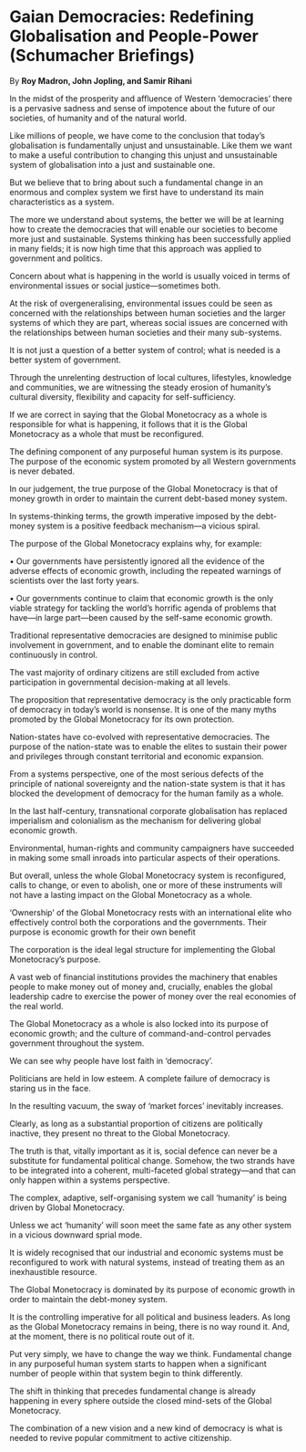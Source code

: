 Gaian Democracies: Redefining Globalisation and People-Power (Schumacher Briefings)
===================================================================================

By **Roy Madron, John Jopling, and Samir Rihani**

In the midst of the prosperity and affluence of Western ‘democracies’ there is a
pervasive sadness and sense of impotence about the future of our societies, of
humanity and of the natural world.


Like millions of people, we have come to the conclusion that today’s
globalisation is fundamentally unjust and unsustainable. Like them we want to
make a useful contribution to changing this unjust and unsustainable system of
globalisation into a just and sustainable one.


But we believe that to bring about such a fundamental change in an enormous and
complex system we first have to understand its main characteristics as a system.


The more we understand about systems, the better we will be at learning how to
create the democracies that will enable our societies to become more just and
sustainable. Systems thinking has been successfully applied in many fields; it
is now high time that this approach was applied to government and politics.


Concern about what is happening in the world is usually voiced in terms of
environmental issues or social justice—sometimes both.


At the risk of overgeneralising, environmental issues could be seen as concerned
with the relationships between human societies and the larger systems of which
they are part, whereas social issues are concerned with the relationships
between human societies and their many sub-systems.


It is not just a question of a better system of control; what is needed is a
better system of government.


Through the unrelenting destruction of local cultures, lifestyles, knowledge and
communities, we are witnessing the steady erosion of humanity’s cultural
diversity, flexibility and capacity for self-sufficiency.


If we are correct in saying that the Global Monetocracy as a whole is
responsible for what is happening, it follows that it is the Global Monetocracy
as a whole that must be reconfigured.


The defining component of any purposeful human system is its purpose. The
purpose of the economic system promoted by all Western governments is never
debated.


In our judgement, the true purpose of the Global Monetocracy is that of money
growth in order to maintain the current debt-based money system.


In systems-thinking terms, the growth imperative imposed by the debt-money
system is a positive feedback mechanism—a vicious spiral.


The purpose of the Global Monetocracy explains why, for example:


• Our governments have persistently ignored all the evidence of the adverse
effects of economic growth, including the repeated warnings of scientists over
the last forty years.


• Our governments continue to claim that economic growth is the only viable
strategy for tackling the world’s horrific agenda of problems that have—in large
part—been caused by the self-same economic growth.


Traditional representative democracies are designed to minimise public
involvement in government, and to enable the dominant elite to remain
continuously in control.


The vast majority of ordinary citizens are still excluded from active
participation in governmental decision-making at all levels.


The proposition that representative democracy is the only practicable form of
democracy in today’s world is nonsense. It is one of the many myths promoted by
the Global Monetocracy for its own protection.


Nation-states have co-evolved with representative democracies. The purpose of
the nation-state was to enable the elites to sustain their power and privileges
through constant territorial and economic expansion.


From a systems perspective, one of the most serious defects of the principle of
national sovereignty and the nation-state system is that it has blocked the
development of democracy for the human family as a whole.


In the last half-century, transnational corporate globalisation has replaced
imperialism and colonialism as the mechanism for delivering global economic
growth.


Environmental, human-rights and community campaigners have succeeded in making
some small inroads into particular aspects of their operations.


But overall, unless the whole Global Monetocracy system is reconfigured, calls
to change, or even to abolish, one or more of these instruments will not have a
lasting impact on the Global Monetocracy as a whole.


‘Ownership’ of the Global Monetocracy rests with an international elite who
effectively control both the corporations and the governments. Their purpose is
economic growth for their own benefit


The corporation is the ideal legal structure for implementing the Global
Monetocracy’s purpose.


A vast web of financial institutions provides the machinery that enables people
to make money out of money and, crucially, enables the global leadership cadre
to exercise the power of money over the real economies of the real world.


The Global Monetocracy as a whole is also locked into its purpose of economic
growth; and the culture of command-and-control pervades government throughout
the system.


We can see why people have lost faith in ‘democracy’.


Politicians are held in low esteem. A complete failure of democracy is staring
us in the face.


In the resulting vacuum, the sway of ‘market forces’ inevitably increases.


Clearly, as long as a substantial proportion of citizens are politically
inactive, they present no threat to the Global Monetocracy.


The truth is that, vitally important as it is, social defence can never be a
substitute for fundamental political change. Somehow, the two strands have to be
integrated into a coherent, multi-faceted global strategy—and that can only
happen within a systems perspective.


The complex, adaptive, self-organising system we call ‘humanity’ is being driven
by Global Monetocracy.


Unless we act ‘humanity’ will soon meet the same fate as any other system in a
vicious downward sprial mode.


It is widely recognised that our industrial and economic systems must be
reconfigured to work with natural systems, instead of treating them as an
inexhaustible resource.


The Global Monetocracy is dominated by its purpose of economic growth in order
to maintain the debt-money system.


It is the controlling imperative for all political and business leaders. As long
as the Global Monetocracy remains in being, there is no way round it. And, at
the moment, there is no political route out of it.


Put very simply, we have to change the way we think. Fundamental change in any
purposeful human system starts to happen when a significant number of people
within that system begin to think differently.


The shift in thinking that precedes fundamental change is already happening in
every sphere outside the closed mind-sets of the Global Monetocracy.


The combination of a new vision and a new kind of democracy is what is needed to
revive popular commitment to active citizenship.

